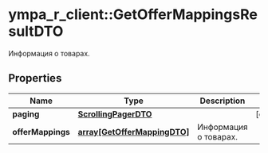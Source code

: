 # ympa_r_client::GetOfferMappingsResultDTO

Информация о товарах.

## Properties
Name | Type | Description | Notes
------------ | ------------- | ------------- | -------------
**paging** | [**ScrollingPagerDTO**](ScrollingPagerDTO.md) |  | [optional] 
**offerMappings** | [**array[GetOfferMappingDTO]**](GetOfferMappingDTO.md) | Информация о товарах. | 


